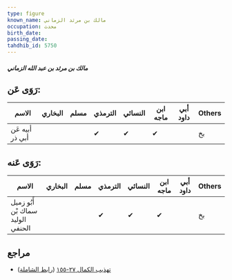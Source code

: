 ```yaml
---
type: figure
known_name: مالك بن مرثد الزماني
occupation: محدث
birth_date:
passing_date:
tahdhib_id: 5750
---
```

##### مالك بن مرثد بن عبد الله الزماني

## رَوَى عَن:
| الاسم           | البخاري | مسلم | الترمذي | النسائي | ابن ماجه | أبي داود | Others |
| --------------- | ------- | ---- | ------- | ------- | -------- | -------- | ------ |
| أبيه عَن أبي ذر |         |      | ✔       | ✔       | ✔        |          | بخ     |
## رَوَى عَنه:
| الاسم                             | البخاري | مسلم | الترمذي | النسائي | ابن ماجه | أبي داود | Others |
| --------------------------------- | ------- | ---- | ------- | ------- | -------- | -------- | ------ |
| أَبُو زميل سماك بْن الوليد الحنفي |         |      | ✔       | ✔       | ✔        |          | بخ     |
## مراجع
- [تهذيب الكمال ٢٧-١٥٥](obsidian://open?vault=Tahdhib-al-Kamal&file=Figures/٥٧٥٠-مالك%20بن%20مرثد%20بن%20عبد%20الله%20الزماني) ([رابط الشاملة](https://shamela.ws/book/3722/14544))